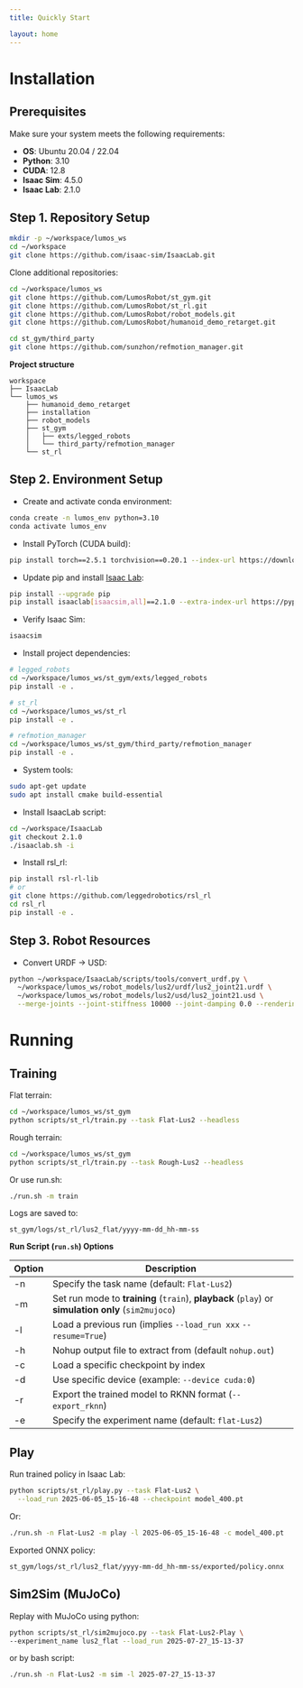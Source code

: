 ```yaml
---
title: Quickly Start

layout: home
---
```


# Installation

## Prerequisites

Make sure your system meets the following requirements:

- **OS**: Ubuntu 20.04 / 22.04
- **Python**: 3.10
- **CUDA**: 12.8
- **Isaac Sim**: 4.5.0
- **Isaac Lab**: 2.1.0


## Step 1. Repository Setup

```Bash
mkdir -p ~/workspace/lumos_ws
cd ~/workspace
git clone https://github.com/isaac-sim/IsaacLab.git
```

Clone additional repositories:

```Bash
cd ~/workspace/lumos_ws
git clone https://github.com/LumosRobot/st_gym.git
git clone https://github.com/LumosRobot/st_rl.git
git clone https://github.com/LumosRobot/robot_models.git
git clone https://github.com/LumosRobot/humanoid_demo_retarget.git

cd st_gym/third_party
git clone https://github.com/sunzhon/refmotion_manager.git
```

**Project structure**

```Plain
workspace
├── IsaacLab
└── lumos_ws
    ├── humanoid_demo_retarget
    ├── installation
    ├── robot_models
    ├── st_gym
    │   ├── exts/legged_robots
    │   └── third_party/refmotion_manager
    └── st_rl
```

## Step 2. Environment Setup

- Create and activate conda environment:

```Bash
conda create -n lumos_env python=3.10
conda activate lumos_env
```

- Install PyTorch (CUDA build):

```Bash
pip install torch==2.5.1 torchvision==0.20.1 --index-url https://download.pytorch.org/whl/cu118
```

- Update pip and install [Isaac Lab](https://isaac-sim.github.io/IsaacLab/v2.1.0/source/setup/installation/isaaclab_pip_installation.html):

```Bash
pip install --upgrade pip
pip install isaaclab[isaacsim,all]==2.1.0 --extra-index-url https://pypi.nvidia.com
```

- Verify Isaac Sim:

```Bash
isaacsim
```

- Install project dependencies:

```Bash
# legged_robots
cd ~/workspace/lumos_ws/st_gym/exts/legged_robots
pip install -e .

# st_rl
cd ~/workspace/lumos_ws/st_rl
pip install -e .

# refmotion_manager
cd ~/workspace/lumos_ws/st_gym/third_party/refmotion_manager
pip install -e .
```

- System tools:

```Bash
sudo apt-get update
sudo apt install cmake build-essential
```

- Install IsaacLab script:

```Bash
cd ~/workspace/IsaacLab
git checkout 2.1.0
./isaaclab.sh -i
```

- Install rsl_rl:

```Bash
pip install rsl-rl-lib
# or
git clone https://github.com/leggedrobotics/rsl_rl
cd rsl_rl
pip install -e .
```

## Step 3. Robot Resources

- Convert URDF → USD:

```Bash
python ~/workspace/IsaacLab/scripts/tools/convert_urdf.py \
  ~/workspace/lumos_ws/robot_models/lus2/urdf/lus2_joint21.urdf \
  ~/workspace/lumos_ws/robot_models/lus2/usd/lus2_joint21.usd \
  --merge-joints --joint-stiffness 10000 --joint-damping 0.0 --rendering_mode quality
```

# Running

## Training

Flat terrain:

```Bash
cd ~/workspace/lumos_ws/st_gym
python scripts/st_rl/train.py --task Flat-Lus2 --headless
```

Rough terrain:

```Bash
cd ~/workspace/lumos_ws/st_gym
python scripts/st_rl/train.py --task Rough-Lus2 --headless
```

Or use run.sh:

```Bash
./run.sh -m train
```

Logs are saved to:

```Plain
st_gym/logs/st_rl/lus2_flat/yyyy-mm-dd_hh-mm-ss
```

**Run Script (****`run.sh`****) Options**

| Option | Description                                                  |
| ------ | ------------------------------------------------------------ |
| -n     | Specify the task name (default: `Flat-Lus2`)                 |
| -m     | Set run mode to **training** (`train`), **playback** (`play`) or **simulation only** (`sim2mujoco`) |
| -l     | Load a previous run (implies `--load_run xxx` `--resume=True`) |
| -h     | Nohup output file to extract from (default `nohup.out`)      |
| -c     | Load a specific checkpoint by index                          |
| -d     | Use specific device (example: `--device cuda:0`)             |
| -r     | Export the trained model to RKNN format (`--export_rknn`)    |
| -e     | Specify the experiment name (default: `flat-Lus2`)           |

## Play

Run trained policy in Isaac Lab:

```Bash
python scripts/st_rl/play.py --task Flat-Lus2 \
  --load_run 2025-06-05_15-16-48 --checkpoint model_400.pt
```

Or:

```Bash
./run.sh -n Flat-Lus2 -m play -l 2025-06-05_15-16-48 -c model_400.pt
```

Exported ONNX policy:

```Plain
st_gym/logs/st_rl/lus2_flat/yyyy-mm-dd_hh-mm-ss/exported/policy.onnx
```

## Sim2Sim (MuJoCo)

Replay with MuJoCo using python:

```Bash
python scripts/st_rl/sim2mujoco.py --task Flat-Lus2-Play \
--experiment_name lus2_flat --load_run 2025-07-27_15-13-37
```

or by bash script:

```Bash
./run.sh -n Flat-Lus2 -m sim -l 2025-07-27_15-13-37
```
